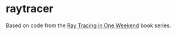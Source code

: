 # raytracer

Based on code from the [Ray Tracing in One Weekend](https://raytracing.github.io/) book series.

